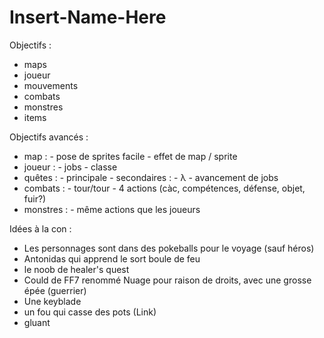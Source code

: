 # Insert-Name-Here

Objectifs : 
- maps
- joueur
- mouvements
- combats
- monstres
- items

Objectifs avancés :
- map : - pose de sprites facile
		- effet de map / sprite
- joueur : - jobs
		   - classe
- quêtes : - principale
		   - secondaires : - λ
						   - avancement de jobs
- combats : - tour/tour
			- 4 actions (càc, compétences, défense, objet, fuir?)
- monstres : - même actions que les joueurs


Idées à la con :
- Les personnages sont dans des pokeballs pour le voyage (sauf héros)
- Antonidas qui apprend le sort boule de feu
- le noob de healer's quest
- Could de FF7 renommé Nuage pour raison de droits, avec une grosse épée (guerrier)
- Une keyblade
- un fou qui casse des pots (Link)
- gluant